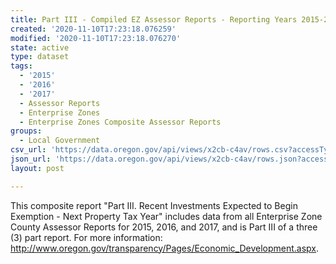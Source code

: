 ```yaml
---
title: Part III - Compiled EZ Assessor Reports - Reporting Years 2015-2017
created: '2020-11-10T17:23:18.076259'
modified: '2020-11-10T17:23:18.076270'
state: active
type: dataset
tags:
  - '2015'
  - '2016'
  - '2017'
  - Assessor Reports
  - Enterprise Zones
  - Enterprise Zones Composite Assessor Reports
groups:
  - Local Government
csv_url: 'https://data.oregon.gov/api/views/x2cb-c4av/rows.csv?accessType=DOWNLOAD'
json_url: 'https://data.oregon.gov/api/views/x2cb-c4av/rows.json?accessType=DOWNLOAD'
layout: post

---
```

This composite report "Part III. Recent Investments Expected to Begin Exemption - Next Property Tax Year" includes data from all Enterprise Zone County Assessor Reports for 2015, 2016, and 2017, and is Part III of a three (3) part report. For more information: http://www.oregon.gov/transparency/Pages/Economic_Development.aspx.
